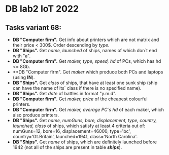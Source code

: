 # DB lab2 IoT 2022

## Tasks variant 68:
- **DB "Computer firm".** Get info about printers which are not matrix and their price < 300$. Order descending by *type*.
- **DB "Ships".** Get *name, launched* of ships, names of which don`t end with "a".
- **DB "Computer firm".** Get *maker, type, speed, hd* of PCs, which has hd <= 8Gb.
- **DB "Computer firm". Get *maker* which produce both PCs and laptops (using **IN**).
- **DB "Ships".** Get *class* of ships, that have at least one sunk ship (ship can have the name of its` class if there is no specified name).
- **DB "Ships".** Get *date* of battles in format "y.m.d".
- **DB "Computer firm".** Get *maker, price* of the cheapest colourful printers.
- **DB "Computer firm".** Get *maker, average PC`s hd* of each maker, which also produce printers.
- **DB "Ships".** Get *name, numGuns, bore, displacement, type, country, launched, class* of ships, which satisfy at least 4 criteria out of: numGuns=12, bore=16, displacement=46000, type='bc', country='Gt.Britain', launched=1941, class='North Carolina'.
- **DB "Ships".** Get *name* of ships, which are definitely launched before 1942 (not all of the ships are present in table ***ships***).